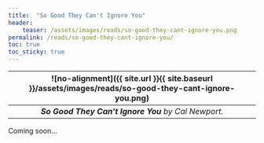 ```yaml
---
title:  "So Good They Can't Ignore You"
header:
    teaser: /assets/images/reads/so-good-they-cant-ignore-you.png
permalink: /reads/so-good-they-cant-ignore-you/
toc: true
toc_sticky: true
---
```


| ![no-alignment]({{ site.url }}{{ site.baseurl }}/assets/images/reads/so-good-they-cant-ignore-you.png) |
|:--:|
| ***So Good They Can't Ignore You*** *by Cal Newport.* |

Coming soon...